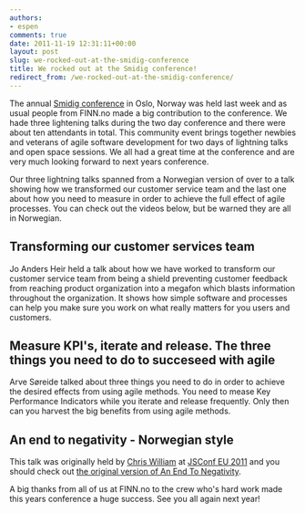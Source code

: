 ```yaml
---
authors:
- espen
comments: true
date: 2011-11-19 12:31:11+00:00
layout: post
slug: we-rocked-out-at-the-smidig-conference
title: We rocked out at the Smidig conference!
redirect_from: /we-rocked-out-at-the-smidig-conference/
---
```


The annual [Smidig conference](http://smidig2011.no/) in Oslo, Norway was held last week and as usual people from FINN.no made a big contribution to the conference. We hade three lightening talks during the two day conference and there were about ten attendants in total. This community event brings together newbies and veterans of agile software development for two days of lightning talks and open space sessions. We all had a great time at the conference and are very much looking forward to next years conference.

Our three lightning talks spanned from a Norwegian version of over to a talk showing how we transformed our customer service team and the last one about how you need to measure in order to achieve the full effect of agile processes. You can check out the videos below, but be warned they are all in Norwegian.



## Transforming our customer services team


Jo Anders Heir held a talk about how we have worked to transform our customer service team from being a shield preventing customer feedback from reaching product organization into a megafon which blasts information throughout the organization. It shows how simple software and processes can help you make sure you work on what really matters for you users and customers.




## Measure KPI's, iterate and release. The three things you need to do to succeseed with agile


Arve Søreide talked about three things you need to do in order to achieve the desired effects from using agile methods. You need to mease Key Performance Indicators while you iterate and release frequently. Only then can you harvest the big benefits from using agile methods.




## An end to negativity - Norwegian style


This talk was originally held by [Chris William](http://twitter.com/#!/voodootikigod) at [JSConf EU 2011](http://jsconf.eu/2011/) and you should check out [the original version of An End To Negativity](http://jsconf.eu/2011/an_end_to_negativity.html).



A big thanks from all of us at FINN.no to the crew who's hard work made this years conference a huge success. See you all again next year!
